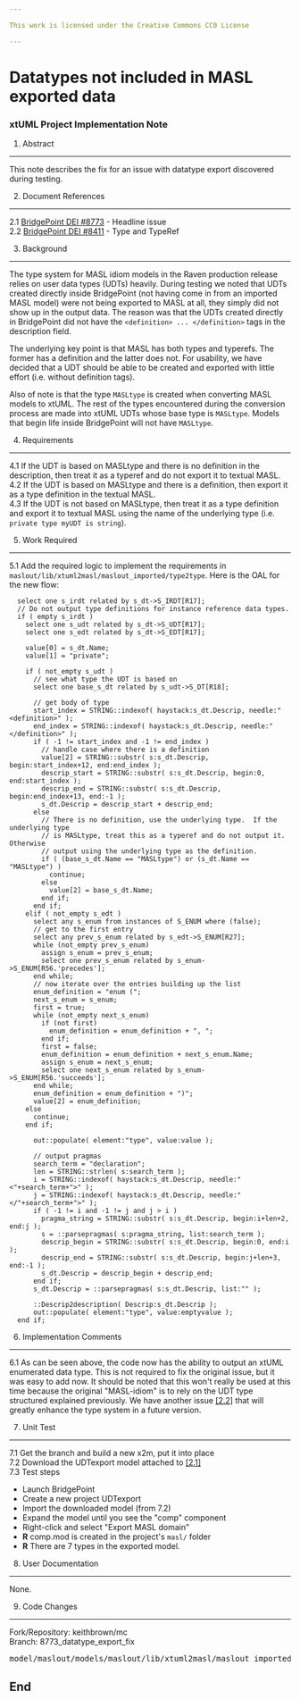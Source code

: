 ```yaml
---

This work is licensed under the Creative Commons CC0 License

---
```


# Datatypes not included in MASL exported data
### xtUML Project Implementation Note


1. Abstract
-----------
This note describes the fix for an issue with datatype export discovered during
testing.   

2. Document References
----------------------
<a id="2.1"></a>2.1 [BridgePoint DEI #8773](https://support.onefact.net/issues/8773) - Headline issue    
<a id="2.2"></a>2.2 [BridgePoint DEI #8411](https://support.onefact.net/issues/8411) - Type and TypeRef   

3. Background
-------------
The type system for MASL idiom models in the Raven production release relies on
user data types (UDTs) heavily.  During testing we noted that UDTs created 
directly inside BridgePoint (not having come in from an imported MASL model) 
were not being exported to MASL at all, they simply did not show up in the 
output data.  The reason was that the UDTs created directly in BridgePoint did
not have the ```<definition> ... </definition>``` tags in the description
field.   

The underlying key point is that MASL has both types and typerefs. The former
has a definition and the latter does not.  For usability, we have decided that 
a UDT should be able to be created and exported with little effort 
(i.e. without definition tags).   

Also of note is that the type ```MASLtype``` is created when converting MASL 
models to xtUML.  The rest of the types encountered during the conversion 
process are made into xtUML UDTs whose base type is ```MASLtype```.  Models that
begin life inside BridgePoint will not have ```MASLtype```.  
 
4. Requirements
---------------
4.1 If the UDT is based on MASLtype and there is no definition in the 
  description, then treat it as a typeref and do not export it to textual MASL.  
4.2 If the UDT is based on MASLtype and there is a definition, then export it as
  a type definition in the textual MASL.   
4.3 If the UDT is not based on MASLtype, then treat it as a type definition and
  export it to textual MASL using the name of the underlying type 
  (i.e. ```private type myUDT is string```).   

5. Work Required
----------------
5.1  Add the required logic to implement the requirements in 
  ```maslout/lib/xtuml2masl/maslout_imported/type2type```. Here is the OAL for
  the new flow:      
```
  select one s_irdt related by s_dt->S_IRDT[R17];
  // Do not output type definitions for instance reference data types.
  if ( empty s_irdt )
    select one s_udt related by s_dt->S_UDT[R17];
    select one s_edt related by s_dt->S_EDT[R17];

    value[0] = s_dt.Name;
    value[1] = "private";
    
    if ( not_empty s_udt )
      // see what type the UDT is based on
      select one base_s_dt related by s_udt->S_DT[R18];
    
      // get body of type
      start_index = STRING::indexof( haystack:s_dt.Descrip, needle:"<definition>" );
      end_index = STRING::indexof( haystack:s_dt.Descrip, needle:"</definition>" );
      if ( -1 != start_index and -1 != end_index )
        // handle case where there is a definition
        value[2] = STRING::substr( s:s_dt.Descrip, begin:start_index+12, end:end_index );
        descrip_start = STRING::substr( s:s_dt.Descrip, begin:0, end:start_index );
        descrip_end = STRING::substr( s:s_dt.Descrip, begin:end_index+13, end:-1 );
        s_dt.Descrip = descrip_start + descrip_end;
      else
        // There is no definition, use the underlying type.  If the underlying type
        // is MASLtype, treat this as a typeref and do not output it.  Otherwise
        // output using the underlying type as the definition.
        if ( (base_s_dt.Name == "MASLtype") or (s_dt.Name == "MASLtype") )
          continue;
        else
          value[2] = base_s_dt.Name;
        end if;
      end if;
    elif ( not_empty s_edt )
      select any s_enum from instances of S_ENUM where (false);
      // get to the first entry
      select any prev_s_enum related by s_edt->S_ENUM[R27];
      while (not_empty prev_s_enum)
        assign s_enum = prev_s_enum;
        select one prev_s_enum related by s_enum->S_ENUM[R56.'precedes'];
      end while;
      // now iterate over the entries building up the list
      enum_definition = "enum (";
      next_s_enum = s_enum;
      first = true;
      while (not_empty next_s_enum)
        if (not first)
          enum_definition = enum_definition + ", ";
        end if;
        first = false;
        enum_definition = enum_definition + next_s_enum.Name;
        assign s_enum = next_s_enum;
        select one next_s_enum related by s_enum->S_ENUM[R56.'succeeds'];
      end while;
      enum_definition = enum_definition + ")";      
      value[2] = enum_definition;
    else
      continue;
    end if;
  
      out::populate( element:"type", value:value );

      // output pragmas
      search_term = "declaration";
      len = STRING::strlen( s:search_term );
      i = STRING::indexof( haystack:s_dt.Descrip, needle:"<"+search_term+">" );
      j = STRING::indexof( haystack:s_dt.Descrip, needle:"</"+search_term+">" );
      if ( -1 != i and -1 != j and j > i )
        pragma_string = STRING::substr( s:s_dt.Descrip, begin:i+len+2, end:j );
        s = ::parsepragmas( s:pragma_string, list:search_term );
        descrip_begin = STRING::substr( s:s_dt.Descrip, begin:0, end:i );
        descrip_end = STRING::substr( s:s_dt.Descrip, begin:j+len+3, end:-1 );
        s_dt.Descrip = descrip_begin + descrip_end;
      end if;
      s_dt.Descrip = ::parsepragmas( s:s_dt.Descrip, list:"" );

      ::Descrip2description( Descrip:s_dt.Descrip );
      out::populate( element:"type", value:emptyvalue );
  end if;
```

6. Implementation Comments
--------------------------
6.1 As can be seen above, the code now has the ability to output an xtUML 
  enumerated data type.  This is not required to fix the original issue, but 
  it was easy to add now.  It should be noted that this won't really be used
  at this time because the original "MASL-idiom" is to rely on the UDT type
  structured explained previously.  We have another issue [[2.2]](#2.2) that 
  will greatly enhance the type system in a future version.     

7. Unit Test
------------
7.1 Get the branch and build a new x2m, put it into place  
7.2 Download the UDTexport model attached to [[2.1]](#2.1)   
7.3 Test steps  
  * Launch BridgePoint
  * Create a new project UDTexport
  * Import the downloaded model (from 7.2)
  * Expand the model until you see the "comp" component
  * Right-click and select "Export MASL domain"
  * __R__ comp.mod is created in the project's ```masl/``` folder
  * __R__ There are 7 types in the exported model. 

8. User Documentation
---------------------
None.

9. Code Changes
---------------
Fork/Repository: keithbrown/mc   
Branch: 8773_datatype_export_fix   

<pre>
model/maslout/models/maslout/lib/xtuml2masl/maslout_imported/maslout_imported.xtuml 
</pre>

End
---

